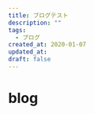 ```yaml
---
title: ブログテスト
description: ""
tags:
  - ブログ
created_at: 2020-01-07
updated_at: 
draft: false
---
```


# blog
